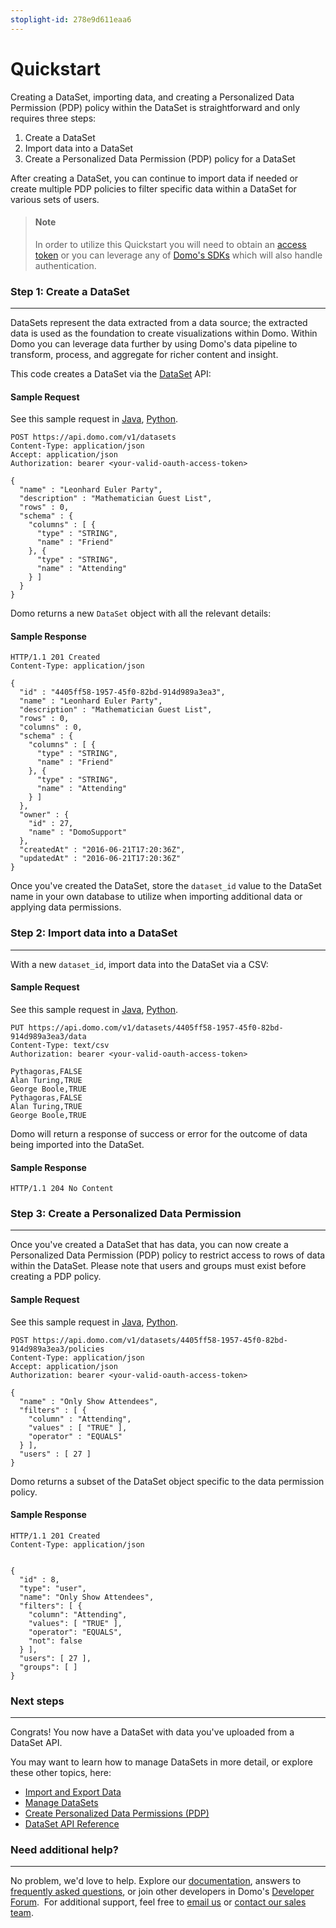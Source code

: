 ```yaml
---
stoplight-id: 278e9d611eaa6
---
```


# Quickstart

Creating a DataSet, importing data, and creating a Personalized Data Permission (PDP) policy within the DataSet is straightforward and only requires three steps:
<ol>
 	<li>Create a DataSet</li>
 	<li>Import data into a DataSet</li>
 	<li>Create a Personalized Data Permission (PDP) policy for a DataSet</li>
</ol>
After creating a DataSet, you can continue to import data if needed or create multiple PDP policies to filter specific data within a DataSet for various sets of users.

<!-- theme: info -->

> #### Note
> In order to utilize this Quickstart you will need to obtain an [access token](../../API-Reference/Embed-APIs/Embed-Token-API.yaml) or you can leverage any of [Domo's SDKs](../../Getting-Started/sdks.md) which will also handle authentication.

### Step 1: Create a DataSet
---

DataSets represent the data extracted from a data source; the extracted data is used as the foundation to create visualizations within Domo.  Within Domo you can leverage data further by using Domo's data pipeline to transform, process, and aggregate for richer content and insight. 

This code creates a DataSet via the [DataSet](../../API-Reference/Domo-APIs/DataSet-API.yaml) API:

#### Sample Request

See this sample request in [Java](https://github.com/domoinc/domo-java-sdk/blob/master/domo-java-sdk-all/src/test/java/com/domo/sdk/datasets/CreateExample.java), [Python](https://github.com/domoinc/domo-python-sdk/blob/master/examples/dataset.py).

```HTTP
POST https://api.domo.com/v1/datasets
Content-Type: application/json
Accept: application/json
Authorization: bearer <your-valid-oauth-access-token>

{
  "name" : "Leonhard Euler Party",
  "description" : "Mathematician Guest List",
  "rows" : 0,
  "schema" : {
    "columns" : [ {
      "type" : "STRING",
      "name" : "Friend"
    }, {
      "type" : "STRING",
      "name" : "Attending"
    } ]
  }
}
```
Domo returns a new `DataSet` object with all the relevant details:

#### Sample Response
```HTTP
HTTP/1.1 201 Created
Content-Type: application/json

{
  "id" : "4405ff58-1957-45f0-82bd-914d989a3ea3",
  "name" : "Leonhard Euler Party",
  "description" : "Mathematician Guest List",
  "rows" : 0,
  "columns" : 0,
  "schema" : {
    "columns" : [ {
      "type" : "STRING",
      "name" : "Friend"
    }, {
      "type" : "STRING",
      "name" : "Attending"
    } ]
  },
  "owner" : {
    "id" : 27,
    "name" : "DomoSupport"
  },
  "createdAt" : "2016-06-21T17:20:36Z",
  "updatedAt" : "2016-06-21T17:20:36Z"
}
```

Once you've created the DataSet, store the `dataset_id` value to the DataSet name in your own database to utilize when importing additional data or applying data permissions.

### Step 2: Import data into a DataSet
---
With a new `dataset_id`, import data into the DataSet via a CSV:

#### Sample Request
See this sample request in [Java](https://github.com/domoinc/domo-java-sdk/blob/master/domo-java-sdk-all/src/test/java/com/domo/sdk/datasets/ImportDataExample.java), [Python](https://github.com/domoinc/domo-python-sdk/blob/master/examples/dataset.py).

```HTTP
PUT https://api.domo.com/v1/datasets/4405ff58-1957-45f0-82bd-914d989a3ea3/data
Content-Type: text/csv
Authorization: bearer <your-valid-oauth-access-token>

Pythagoras,FALSE
Alan Turing,TRUE
George Boole,TRUE
Pythagoras,FALSE
Alan Turing,TRUE
George Boole,TRUE
```

Domo will return a response of success or error for the outcome of data being imported into the DataSet.

#### Sample Response
```HTTP
HTTP/1.1 204 No Content
```

### Step 3: Create a Personalized Data Permission
---
Once you've created a DataSet that has data, you can now create a Personalized Data Permission (PDP) policy to restrict access to rows of data within the DataSet. Please note that users and groups must exist before creating a PDP policy.

#### Sample Request
See this sample request in [Java](https://github.com/domoinc/domo-java-sdk/blob/master/domo-java-sdk-all/src/test/java/com/domo/sdk/datasets/CreateExample.java), [Python](https://github.com/domoinc/domo-python-sdk/blob/master/examples/dataset.py).

```HTTP
POST https://api.domo.com/v1/datasets/4405ff58-1957-45f0-82bd-914d989a3ea3/policies
Content-Type: application/json
Accept: application/json
Authorization: bearer <your-valid-oauth-access-token>

{
  "name" : "Only Show Attendees",
  "filters" : [ {
    "column" : "Attending",
    "values" : [ "TRUE" ],
    "operator" : "EQUALS"
  } ],
  "users" : [ 27 ]
}
```

Domo returns a subset of the DataSet object specific to the data permission policy.

#### Sample Response
```HTTP
HTTP/1.1 201 Created
Content-Type: application/json


{
  "id" : 8,
  "type": "user",
  "name": "Only Show Attendees",
  "filters": [ {
    "column": "Attending",
    "values": [ "TRUE" ],
    "operator": "EQUALS",
    "not": false
  } ],
  "users": [ 27 ],
  "groups": [ ]
}
```

### Next steps
---
Congrats! You now have a DataSet with data you've uploaded from a DataSet API.

You may want to learn how to manage DataSets in more detail, or explore these other topics, here:

- [Import and Export Data](import-and-export-data.md)
- [Manage DataSets](managing-datasets.md)
- [Create Personalized Data Permissions (PDP)](personalized-data-permissions.md)
- [DataSet API Reference](../../API-Reference/Domo-APIs/DataSet-API.yaml)

### Need additional help?
---
No problem, we'd love to help. Explore our [documentation](https://knowledge.domo.com), answers to [frequently asked questions](https://dojo.domo.com/main), or join other developers in Domo's [Developer Forum](https://dojo.domo.com/main).  For additional support, feel free to [email us](mailto:support@domo.com) or [contact our sales team](mailto:sales@domo.com).




